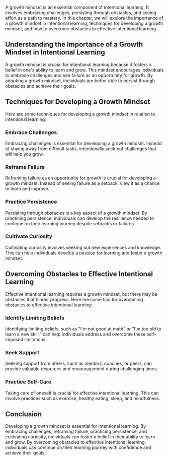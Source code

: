 
A growth mindset is an essential component of intentional learning. It involves embracing challenges, persisting through obstacles, and seeing effort as a path to mastery. In this chapter, we will explore the importance of a growth mindset in intentional learning, techniques for developing a growth mindset, and how to overcome obstacles to effective intentional learning.

Understanding the Importance of a Growth Mindset in Intentional Learning
------------------------------------------------------------------------

A growth mindset is crucial for intentional learning because it fosters a belief in one's ability to learn and grow. This mindset encourages individuals to embrace challenges and see failure as an opportunity for growth. By adopting a growth mindset, individuals are better able to persist through obstacles and achieve their goals.

Techniques for Developing a Growth Mindset
------------------------------------------

Here are some techniques for developing a growth mindset in relation to intentional learning:

### Embrace Challenges

Embracing challenges is essential for developing a growth mindset. Instead of shying away from difficult tasks, intentionally seek out challenges that will help you grow.

### Reframe Failure

Reframing failure as an opportunity for growth is crucial for developing a growth mindset. Instead of seeing failure as a setback, view it as a chance to learn and improve.

### Practice Persistence

Persisting through obstacles is a key aspect of a growth mindset. By practicing persistence, individuals can develop the resilience needed to continue on their learning journey despite setbacks or failures.

### Cultivate Curiosity

Cultivating curiosity involves seeking out new experiences and knowledge. This can help individuals develop a passion for learning and foster a growth mindset.

Overcoming Obstacles to Effective Intentional Learning
------------------------------------------------------

Effective intentional learning requires a growth mindset, but there may be obstacles that hinder progress. Here are some tips for overcoming obstacles to effective intentional learning:

### Identify Limiting Beliefs

Identifying limiting beliefs, such as "I'm not good at math" or "I'm too old to learn a new skill," can help individuals address and overcome these self-imposed limitations.

### Seek Support

Seeking support from others, such as mentors, coaches, or peers, can provide valuable resources and encouragement during challenging times.

### Practice Self-Care

Taking care of oneself is crucial for effective intentional learning. This can involve practices such as exercise, healthy eating, sleep, and mindfulness.

Conclusion
----------

Developing a growth mindset is essential for intentional learning. By embracing challenges, reframing failure, practicing persistence, and cultivating curiosity, individuals can foster a belief in their ability to learn and grow. By overcoming obstacles to effective intentional learning, individuals can continue on their learning journey with confidence and achieve their goals.
